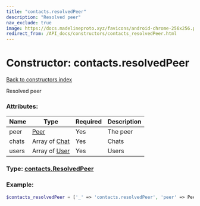 ```yaml
---
title: "contacts.resolvedPeer"
description: "Resolved peer"
nav_exclude: true
image: https://docs.madelineproto.xyz/favicons/android-chrome-256x256.png
redirect_from: /API_docs/constructors/contacts_resolvedPeer.html
---
```

# Constructor: contacts.resolvedPeer  
[Back to constructors index](/API_docs/constructors/index.md)



Resolved peer

### Attributes:

| Name     |    Type       | Required | Description |
|----------|---------------|----------|-------------|
|peer|[Peer](/API_docs/types/Peer.md) | Yes|The peer|
|chats|Array of [Chat](/API_docs/types/Chat.md) | Yes|Chats|
|users|Array of [User](/API_docs/types/User.md) | Yes|Users|



### Type: [contacts.ResolvedPeer](/API_docs/types/contacts.ResolvedPeer.md)


### Example:

```php
$contacts_resolvedPeer = ['_' => 'contacts.resolvedPeer', 'peer' => Peer, 'chats' => [Chat, Chat], 'users' => [User, User]];
```  
